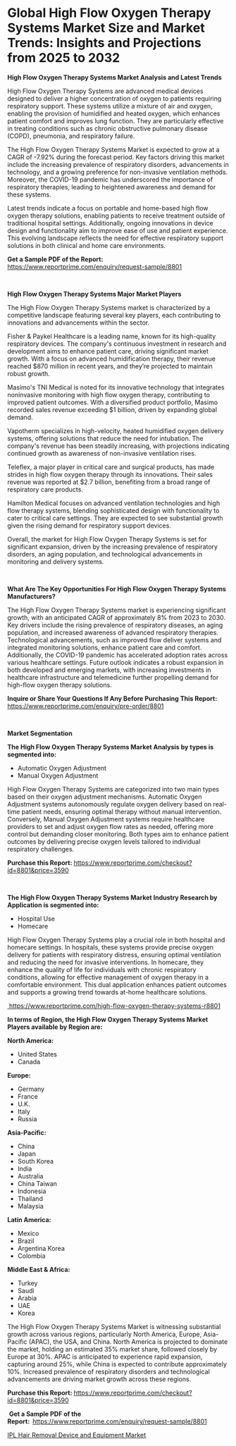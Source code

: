 <p><h1>Global High Flow Oxygen Therapy Systems Market Size and Market Trends: Insights and Projections from 2025 to 2032</h1></p><p><strong>High Flow Oxygen Therapy Systems Market Analysis and Latest Trends</strong></p>
<p><p>High Flow Oxygen Therapy Systems are advanced medical devices designed to deliver a higher concentration of oxygen to patients requiring respiratory support. These systems utilize a mixture of air and oxygen, enabling the provision of humidified and heated oxygen, which enhances patient comfort and improves lung function. They are particularly effective in treating conditions such as chronic obstructive pulmonary disease (COPD), pneumonia, and respiratory failure.</p><p>The High Flow Oxygen Therapy Systems Market is expected to grow at a CAGR of -7.92% during the forecast period. Key factors driving this market include the increasing prevalence of respiratory disorders, advancements in technology, and a growing preference for non-invasive ventilation methods. Moreover, the COVID-19 pandemic has underscored the importance of respiratory therapies, leading to heightened awareness and demand for these systems.</p><p>Latest trends indicate a focus on portable and home-based high flow oxygen therapy solutions, enabling patients to receive treatment outside of traditional hospital settings. Additionally, ongoing innovations in device design and functionality aim to improve ease of use and patient experience. This evolving landscape reflects the need for effective respiratory support solutions in both clinical and home care environments.</p></p>
<p><strong>Get a Sample PDF of the Report:&nbsp;</strong> <a href="https://www.reportprime.com/enquiry/request-sample/8801?utm_campaign=2876&utm_medium=2&utm_source=Github&utm_content=ia&utm_term=20032025&utm_id=high-flow-oxygen-therapy-systems">https://www.reportprime.com/enquiry/request-sample/8801</a></p>
<p>&nbsp;</p>
<p><strong>High Flow Oxygen Therapy Systems Major Market Players</strong></p>
<p><p>The High Flow Oxygen Therapy Systems market is characterized by a competitive landscape featuring several key players, each contributing to innovations and advancements within the sector. </p><p>Fisher & Paykel Healthcare is a leading name, known for its high-quality respiratory devices. The company's continuous investment in research and development aims to enhance patient care, driving significant market growth. With a focus on advanced humidification therapy, their revenue reached $870 million in recent years, and they’re projected to maintain robust growth.</p><p>Masimo's TNI Medical is noted for its innovative technology that integrates noninvasive monitoring with high flow oxygen therapy, contributing to improved patient outcomes. With a diversified product portfolio, Masimo recorded sales revenue exceeding $1 billion, driven by expanding global demand.</p><p>Vapotherm specializes in high-velocity, heated humidified oxygen delivery systems, offering solutions that reduce the need for intubation. The company's revenue has been steadily increasing, with projections indicating continued growth as awareness of non-invasive ventilation rises.</p><p>Teleflex, a major player in critical care and surgical products, has made strides in high flow oxygen therapy through its innovations. Their sales revenue was reported at $2.7 billion, benefiting from a broad range of respiratory care products.</p><p>Hamilton Medical focuses on advanced ventilation technologies and high flow therapy systems, blending sophisticated design with functionality to cater to critical care settings. They are expected to see substantial growth given the rising demand for respiratory support devices.</p><p>Overall, the market for High Flow Oxygen Therapy Systems is set for significant expansion, driven by the increasing prevalence of respiratory disorders, an aging population, and technological advancements in monitoring and delivery systems.</p></p>
<p>&nbsp;</p>
<p><strong>What Are The Key Opportunities For High Flow Oxygen Therapy Systems Manufacturers?</strong></p>
<p><p>The High Flow Oxygen Therapy Systems market is experiencing significant growth, with an anticipated CAGR of approximately 8% from 2023 to 2030. Key drivers include the rising prevalence of respiratory diseases, an aging population, and increased awareness of advanced respiratory therapies. Technological advancements, such as improved flow deliver systems and integrated monitoring solutions, enhance patient care and comfort. Additionally, the COVID-19 pandemic has accelerated adoption rates across various healthcare settings. Future outlook indicates a robust expansion in both developed and emerging markets, with increasing investments in healthcare infrastructure and telemedicine further propelling demand for high-flow oxygen therapy solutions.</p></p>
<p><strong>Inquire or Share Your Questions If Any Before Purchasing This Report:</strong> <a href="https://www.reportprime.com/enquiry/pre-order/8801?utm_campaign=2876&utm_medium=2&utm_source=Github&utm_content=ia&utm_term=20032025&utm_id=high-flow-oxygen-therapy-systems">https://www.reportprime.com/enquiry/pre-order/8801</a></p>
<p>&nbsp;</p>
<p><strong>Market Segmentation</strong></p>
<p><strong>The High Flow Oxygen Therapy Systems Market Analysis by types is segmented into:</strong></p>
<p><ul><li>Automatic Oxygen Adjustment</li><li>Manual Oxygen Adjustment</li></ul></p>
<p><p>High Flow Oxygen Therapy Systems are categorized into two main types based on their oxygen adjustment mechanisms. Automatic Oxygen Adjustment systems autonomously regulate oxygen delivery based on real-time patient needs, ensuring optimal therapy without manual intervention. Conversely, Manual Oxygen Adjustment systems require healthcare providers to set and adjust oxygen flow rates as needed, offering more control but demanding closer monitoring. Both types aim to enhance patient outcomes by delivering precise oxygen levels tailored to individual respiratory challenges.</p></p>
<p><strong>Purchase this Report:&nbsp;</strong><a href="https://www.reportprime.com/checkout?id=8801&price=3590&utm_campaign=2876&utm_medium=2&utm_source=Github&utm_content=ia&utm_term=20032025&utm_id=high-flow-oxygen-therapy-systems">https://www.reportprime.com/checkout?id=8801&price=3590</a></p>
<p>&nbsp;</p>
<p><strong>The High Flow Oxygen Therapy Systems Market Industry Research by Application is segmented into:</strong></p>
<p><ul><li>Hospital Use</li><li>Homecare</li></ul></p>
<p><p>High Flow Oxygen Therapy Systems play a crucial role in both hospital and homecare settings. In hospitals, these systems provide precise oxygen delivery for patients with respiratory distress, ensuring optimal ventilation and reducing the need for invasive interventions. In homecare, they enhance the quality of life for individuals with chronic respiratory conditions, allowing for effective management of oxygen therapy in a comfortable environment. This dual application enhances patient outcomes and supports a growing trend towards at-home healthcare solutions.</p></p>
<p><a href="https://www.reportprime.com/high-flow-oxygen-therapy-systems-r8801?utm_campaign=2876&utm_medium=2&utm_source=Github&utm_content=ia&utm_term=20032025&utm_id=high-flow-oxygen-therapy-systems">&nbsp;https://www.reportprime.com/high-flow-oxygen-therapy-systems-r8801</a></p>
<p><strong>In terms of Region, the High Flow Oxygen Therapy Systems Market Players available by Region are:</strong></p>
<p>
    <p> <strong> North America: </strong>
        <ul>
            <li>United States</li>
            <li>Canada</li>
        </ul>
        </p> 
    <p> <strong> Europe: </strong>
        <ul>
            <li>Germany</li>
            <li>France</li>
            <li>U.K.</li>
            <li>Italy</li>
            <li>Russia</li>
        </ul>
        </p> 
    <p> <strong> Asia-Pacific: </strong>
        <ul>
            <li>China</li>
            <li>Japan</li>
            <li>South Korea</li>
            <li>India</li>
            <li>Australia</li>
            <li>China Taiwan</li>
            <li>Indonesia</li>
            <li>Thailand</li>
            <li>Malaysia</li>
        </ul>
        </p> 
    <p> <strong> Latin America: </strong>
        <ul>
            <li>Mexico</li>
            <li>Brazil</li>
            <li>Argentina Korea</li>
            <li>Colombia</li>
        </ul>
        </p> 
    <p> <strong> Middle East & Africa: </strong>
        <ul>
            <li>Turkey</li>
            <li>Saudi</li>
            <li>Arabia</li>
            <li>UAE</li>
            <li>Korea</li>
        </ul>
    </p>
    </p>
<p><p>The High Flow Oxygen Therapy Systems Market is witnessing substantial growth across various regions, particularly North America, Europe, Asia-Pacific (APAC), the USA, and China. North America is projected to dominate the market, holding an estimated 35% market share, followed closely by Europe at 30%. APAC is anticipated to experience rapid expansion, capturing around 25%, while China is expected to contribute approximately 10%. Increased prevalence of respiratory disorders and technological advancements are driving market growth across these regions.</p></p>
<p><strong>Purchase this Report: </strong><a href="https://www.reportprime.com/checkout?id=8801&price=3590&utm_campaign=2876&utm_medium=2&utm_source=Github&utm_content=ia&utm_term=20032025&utm_id=high-flow-oxygen-therapy-systems">https://www.reportprime.com/checkout?id=8801&price=3590</a></p>
<p>&nbsp;<strong>Get a Sample PDF of the Report:&nbsp;&nbsp;</strong><a href="https://www.reportprime.com/enquiry/request-sample/8801?utm_campaign=2876&utm_medium=2&utm_source=Github&utm_content=ia&utm_term=20032025&utm_id=high-flow-oxygen-therapy-systems">https://www.reportprime.com/enquiry/request-sample/8801</a></p>
<p><strong></strong></p>
<p><p><a href="https://github.com/saaindosya/Market-Research-Report-List-1/blob/main/ipl-hair-removal-device-and-equipment-market.md?utm_campaign=2876&utm_medium=2&utm_source=Github&utm_content=ia&utm_term=20032025&utm_id=high-flow-oxygen-therapy-systems">IPL Hair Removal Device and Equipment Market</a></p></p>
